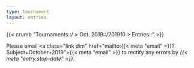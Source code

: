 ```yaml
---
type: tournament
layout: entries
---
```


{{< crumb "Tournaments::/ > Oct. 2019::/201910 > Entries::" >}} <span class="js-link dib w1 h1 v-btm"></span>

<div id="js-app" class="mv5"></div>

Please email <a class="link dim" href="mailto:{{< meta "email" >}}?Subject=October+2019">{{< meta "email" >}}</a> to rectify any errors by *{{< meta "entry.stop-date" >}}*.
